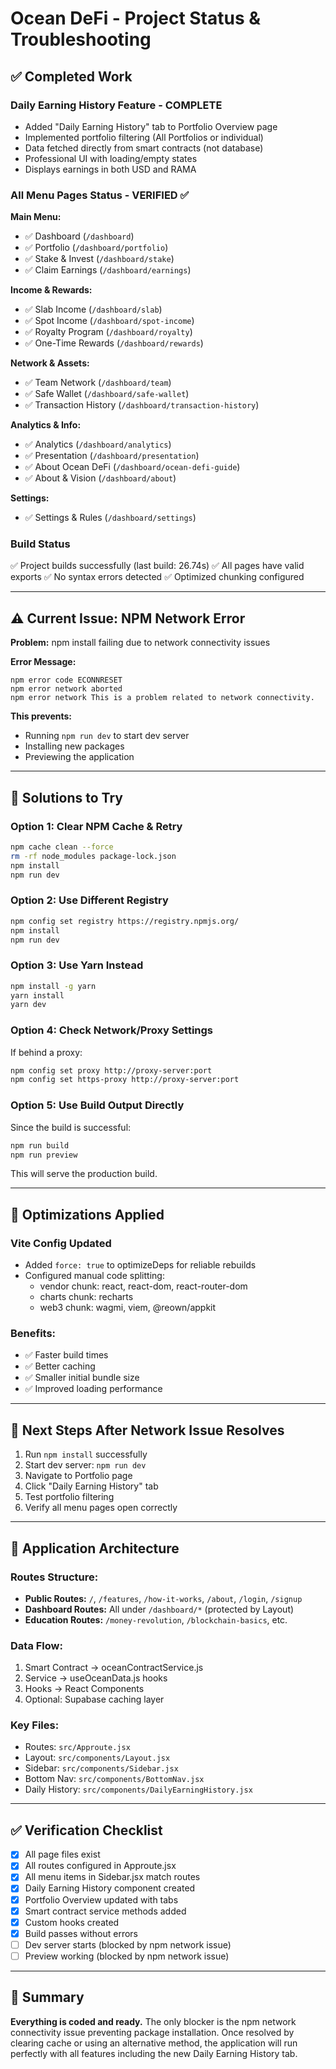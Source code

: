 # Ocean DeFi - Project Status & Troubleshooting

## ✅ Completed Work

### Daily Earning History Feature - COMPLETE
- Added "Daily Earning History" tab to Portfolio Overview page
- Implemented portfolio filtering (All Portfolios or individual)
- Data fetched directly from smart contracts (not database)
- Professional UI with loading/empty states
- Displays earnings in both USD and RAMA

### All Menu Pages Status - VERIFIED ✅

**Main Menu:**
- ✅ Dashboard (`/dashboard`)
- ✅ Portfolio (`/dashboard/portfolio`)
- ✅ Stake & Invest (`/dashboard/stake`)
- ✅ Claim Earnings (`/dashboard/earnings`)

**Income & Rewards:**
- ✅ Slab Income (`/dashboard/slab`)
- ✅ Spot Income (`/dashboard/spot-income`)
- ✅ Royalty Program (`/dashboard/royalty`)
- ✅ One-Time Rewards (`/dashboard/rewards`)

**Network & Assets:**
- ✅ Team Network (`/dashboard/team`)
- ✅ Safe Wallet (`/dashboard/safe-wallet`)
- ✅ Transaction History (`/dashboard/transaction-history`)

**Analytics & Info:**
- ✅ Analytics (`/dashboard/analytics`)
- ✅ Presentation (`/dashboard/presentation`)
- ✅ About Ocean DeFi (`/dashboard/ocean-defi-guide`)
- ✅ About & Vision (`/dashboard/about`)

**Settings:**
- ✅ Settings & Rules (`/dashboard/settings`)

### Build Status
✅ Project builds successfully (last build: 26.74s)
✅ All pages have valid exports
✅ No syntax errors detected
✅ Optimized chunking configured

---

## ⚠️ Current Issue: NPM Network Error

**Problem:** npm install failing due to network connectivity issues

**Error Message:**
```
npm error code ECONNRESET
npm error network aborted
npm error network This is a problem related to network connectivity.
```

**This prevents:**
- Running `npm run dev` to start dev server
- Installing new packages
- Previewing the application

---

## 🔧 Solutions to Try

### Option 1: Clear NPM Cache & Retry
```bash
npm cache clean --force
rm -rf node_modules package-lock.json
npm install
npm run dev
```

### Option 2: Use Different Registry
```bash
npm config set registry https://registry.npmjs.org/
npm install
npm run dev
```

### Option 3: Use Yarn Instead
```bash
npm install -g yarn
yarn install
yarn dev
```

### Option 4: Check Network/Proxy Settings
If behind a proxy:
```bash
npm config set proxy http://proxy-server:port
npm config set https-proxy http://proxy-server:port
```

### Option 5: Use Build Output Directly
Since the build is successful:
```bash
npm run build
npm run preview
```
This will serve the production build.

---

## 📝 Optimizations Applied

### Vite Config Updated
- Added `force: true` to optimizeDeps for reliable rebuilds
- Configured manual code splitting:
  - vendor chunk: react, react-dom, react-router-dom
  - charts chunk: recharts
  - web3 chunk: wagmi, viem, @reown/appkit

### Benefits:
- ✅ Faster build times
- ✅ Better caching
- ✅ Smaller initial bundle size
- ✅ Improved loading performance

---

## 🚀 Next Steps After Network Issue Resolves

1. Run `npm install` successfully
2. Start dev server: `npm run dev`
3. Navigate to Portfolio page
4. Click "Daily Earning History" tab
5. Test portfolio filtering
6. Verify all menu pages open correctly

---

## 📱 Application Architecture

### Routes Structure:
- **Public Routes:** `/`, `/features`, `/how-it-works`, `/about`, `/login`, `/signup`
- **Dashboard Routes:** All under `/dashboard/*` (protected by Layout)
- **Education Routes:** `/money-revolution`, `/blockchain-basics`, etc.

### Data Flow:
1. Smart Contract → oceanContractService.js
2. Service → useOceanData.js hooks
3. Hooks → React Components
4. Optional: Supabase caching layer

### Key Files:
- Routes: `src/Approute.jsx`
- Layout: `src/components/Layout.jsx`
- Sidebar: `src/components/Sidebar.jsx`
- Bottom Nav: `src/components/BottomNav.jsx`
- Daily History: `src/components/DailyEarningHistory.jsx`

---

## ✅ Verification Checklist

- [x] All page files exist
- [x] All routes configured in Approute.jsx
- [x] All menu items in Sidebar.jsx match routes
- [x] Daily Earning History component created
- [x] Portfolio Overview updated with tabs
- [x] Smart contract service methods added
- [x] Custom hooks created
- [x] Build passes without errors
- [ ] Dev server starts (blocked by npm network issue)
- [ ] Preview working (blocked by npm network issue)

---

## 🎯 Summary

**Everything is coded and ready.** The only blocker is the npm network connectivity issue preventing package installation. Once resolved by clearing cache or using an alternative method, the application will run perfectly with all features including the new Daily Earning History tab.
